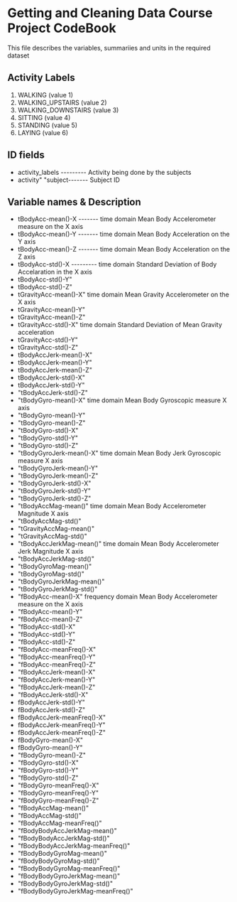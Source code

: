 # Getting and Cleaning Data Course Project CodeBook

This file describes the variables, summariies and units in the required dataset

## Activity Labels

1. WALKING (value 1)
2. WALKING_UPSTAIRS (value 2)
3. WALKING_DOWNSTAIRS (value 3)
4. SITTING (value 4)
5. STANDING (value 5)
6. LAYING (value 6)

## ID fields 

* activity_labels --------- Activity being done by the subjects
* activity" "subject------- Subject ID

## Variable names	 & Description

* tBodyAcc-mean()-X ------- time domain Mean Body Accelerometer measure on the X axis
* tBodyAcc-mean()-Y ------- time domain Mean Body Acceleration  on the Y axis
* tBodyAcc-mean()-Z ------- time domain Mean Body Acceleration on the Z axis
* tBodyAcc-std()-X --------- time domain Standard Deviation of Body Accelaration in the X axis
* tBodyAcc-std()-Y" 
* tBodyAcc-std()-Z" 
* tGravityAcc-mean()-X"     time domain Mean Gravity Accelerometer on the X axis
* tGravityAcc-mean()-Y" 
* tGravityAcc-mean()-Z" 
* tGravityAcc-std()-X"      time domain Standard Deviation of Mean Gravity acceleration
* tGravityAcc-std()-Y" 
* tGravityAcc-std()-Z" 
* tBodyAccJerk-mean()-X" 
* tBodyAccJerk-mean()-Y" 
* tBodyAccJerk-mean()-Z" 
* tBodyAccJerk-std()-X" 
* tBodyAccJerk-std()-Y" 
* "tBodyAccJerk-std()-Z" 
* "tBodyGyro-mean()-X"      time domain Mean Body Gyroscopic measure X axis
* "tBodyGyro-mean()-Y" 
* "tBodyGyro-mean()-Z" 
* "tBodyGyro-std()-X" 
* "tBodyGyro-std()-Y" 
* "tBodyGyro-std()-Z" 
* "tBodyGyroJerk-mean()-X"  time domain Mean Body Jerk Gyroscopic measure X axis
* "tBodyGyroJerk-mean()-Y" 
* "tBodyGyroJerk-mean()-Z" 
* "tBodyGyroJerk-std()-X" 
* "tBodyGyroJerk-std()-Y" 
* "tBodyGyroJerk-std()-Z" 
* "tBodyAccMag-mean()"      time domain Mean Body Accelerometer Magnitude X axis
* "tBodyAccMag-std()" 
* "tGravityAccMag-mean()" 
* "tGravityAccMag-std()" 
* "tBodyAccJerkMag-mean()"  time domain Mean Body Accelerometer Jerk Magnitude X axis
* "tBodyAccJerkMag-std()" 
* "tBodyGyroMag-mean()" 
* "tBodyGyroMag-std()" 
* "tBodyGyroJerkMag-mean()" 
* "tBodyGyroJerkMag-std()" 
* "fBodyAcc-mean()-X"         frequency domain Mean Body Accelerometer measure on the X axis
* "fBodyAcc-mean()-Y" 
* "fBodyAcc-mean()-Z" 
* "fBodyAcc-std()-X" 
* "fBodyAcc-std()-Y" 
* "fBodyAcc-std()-Z" 
* "fBodyAcc-meanFreq()-X" 
* "fBodyAcc-meanFreq()-Y" 
* "fBodyAcc-meanFreq()-Z" 
* "fBodyAccJerk-mean()-X" 
* "fBodyAccJerk-mean()-Y" 
* "fBodyAccJerk-mean()-Z" 
* "fBodyAccJerk-std()-X" 
* fBodyAccJerk-std()-Y" 
* fBodyAccJerk-std()-Z" 
* fBodyAccJerk-meanFreq()-X" 
* fBodyAccJerk-meanFreq()-Y" 
* fBodyAccJerk-meanFreq()-Z" 
* fBodyGyro-mean()-X" 
* fBodyGyro-mean()-Y" 
* "fBodyGyro-mean()-Z" 
* "fBodyGyro-std()-X" 
* "fBodyGyro-std()-Y" 
* "fBodyGyro-std()-Z" 
* "fBodyGyro-meanFreq()-X" 
* "fBodyGyro-meanFreq()-Y" 
* "fBodyGyro-meanFreq()-Z" 
* "fBodyAccMag-mean()" 
* "fBodyAccMag-std()" 
* "fBodyAccMag-meanFreq()" 
* "fBodyBodyAccJerkMag-mean()" 
* "fBodyBodyAccJerkMag-std()" 
* "fBodyBodyAccJerkMag-meanFreq()" 
* "fBodyBodyGyroMag-mean()" 
* "fBodyBodyGyroMag-std()" 
* "fBodyBodyGyroMag-meanFreq()" 
* "fBodyBodyGyroJerkMag-mean()" 
* "fBodyBodyGyroJerkMag-std()" 
* "fBodyBodyGyroJerkMag-meanFreq()"



